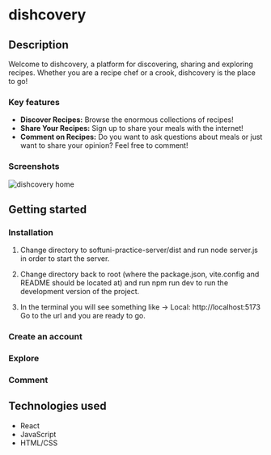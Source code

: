# dishcovery

## Description

Welcome to dishcovery, a platform for discovering, sharing and exploring recipes. 
Whether you are a recipe chef or a crook, dishcovery is the place to go!

### Key features

- **Discover Recipes:** Browse the enormous collections of recipes!
- **Share Your Recipes:** Sign up to share your meals with the internet!
- **Comment on Recipes:** Do you want to ask questions about meals or just want to share your opinion? Feel free to comment!

### Screenshots

![dishcovery home](url)

## Getting started

### Installation

1. Change directory to 
        softuni-practice-server/dist
    and run
        node server.js
    in order to start the server.

2. Change directory back to root (where the package.json, vite.config and README should be located at) and run
        npm run dev
    to run the development version of the project.

3. In the terminal you will see something like
        -> Local:   http://localhost:5173
    Go to the url and you are ready to go.

### Create an account
### Explore
### Comment

## Technologies used

- React
- JavaScript
- HTML/CSS